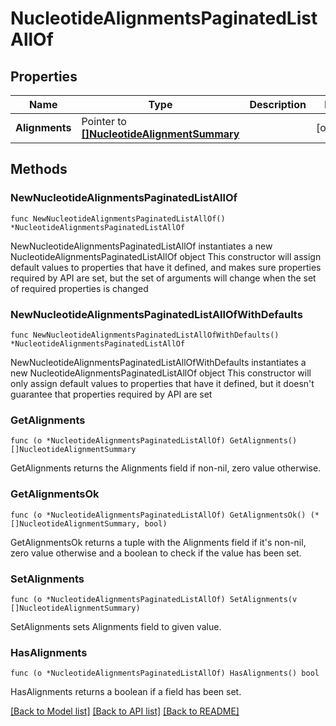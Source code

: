 # NucleotideAlignmentsPaginatedListAllOf

## Properties

Name | Type | Description | Notes
------------ | ------------- | ------------- | -------------
**Alignments** | Pointer to [**[]NucleotideAlignmentSummary**](NucleotideAlignmentSummary.md) |  | [optional] 

## Methods

### NewNucleotideAlignmentsPaginatedListAllOf

`func NewNucleotideAlignmentsPaginatedListAllOf() *NucleotideAlignmentsPaginatedListAllOf`

NewNucleotideAlignmentsPaginatedListAllOf instantiates a new NucleotideAlignmentsPaginatedListAllOf object
This constructor will assign default values to properties that have it defined,
and makes sure properties required by API are set, but the set of arguments
will change when the set of required properties is changed

### NewNucleotideAlignmentsPaginatedListAllOfWithDefaults

`func NewNucleotideAlignmentsPaginatedListAllOfWithDefaults() *NucleotideAlignmentsPaginatedListAllOf`

NewNucleotideAlignmentsPaginatedListAllOfWithDefaults instantiates a new NucleotideAlignmentsPaginatedListAllOf object
This constructor will only assign default values to properties that have it defined,
but it doesn't guarantee that properties required by API are set

### GetAlignments

`func (o *NucleotideAlignmentsPaginatedListAllOf) GetAlignments() []NucleotideAlignmentSummary`

GetAlignments returns the Alignments field if non-nil, zero value otherwise.

### GetAlignmentsOk

`func (o *NucleotideAlignmentsPaginatedListAllOf) GetAlignmentsOk() (*[]NucleotideAlignmentSummary, bool)`

GetAlignmentsOk returns a tuple with the Alignments field if it's non-nil, zero value otherwise
and a boolean to check if the value has been set.

### SetAlignments

`func (o *NucleotideAlignmentsPaginatedListAllOf) SetAlignments(v []NucleotideAlignmentSummary)`

SetAlignments sets Alignments field to given value.

### HasAlignments

`func (o *NucleotideAlignmentsPaginatedListAllOf) HasAlignments() bool`

HasAlignments returns a boolean if a field has been set.


[[Back to Model list]](../README.md#documentation-for-models) [[Back to API list]](../README.md#documentation-for-api-endpoints) [[Back to README]](../README.md)


